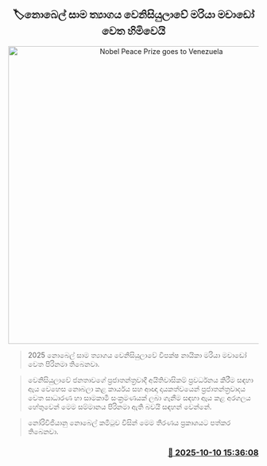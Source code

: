 <p align='center'><b><h2 align='center' title='Nobel Peace Prize goes to Venezuela's Maria Machado'>🏷නොබෙල් සාම ත්‍යාගය වෙනිසියුලාවේ මරියා මචාඩෝ වෙත හිමිවෙයි</h2></b></p>
<p align='center'><img src='https://helakuru.sgp1.cdn.digitaloceanspaces.com/esana/images/lib/nobel-ven.jpg' width='600' alt='Nobel Peace Prize goes to Venezuela's Maria Machado'></p>

> 2025 නොබෙල් සාම ත්‍යාගය වෙනිසියුලාවේ විපක්ෂ නායිකා මරියා මචාඩෝ වෙත පිරිනමා තිබෙනවා.

> වෙනිසියුලාවේ ජනතාවගේ ප්‍රජාතන්ත්‍රවාදී අයිතිවාසිකම් ප්‍රවර්ධනය කිරීම සඳහා ඇය වෙහෙස නොබලා කළ කාර්යය සහ ආඥා දායකත්වයෙන් ප්‍රජාතන්ත්‍රවාදය වෙත සාධාරණ හා සාමකාමී සංක්‍රමණයක් ලබා ගැනීම සඳහා ඇය කළ අරගලය හේතුවෙන් මෙම සම්මානය පිරිනමා ඇති බවයි සඳහන් වෙන්නේ.

> නෝරිවිජියානු නොබෙල් කමිටුව විසින් මෙම තීරණය ප්‍රකාශයට පත්කර තිබෙනවා.



<h3 align='right'><a href='https://www.helakuru.lk/esana/p/114387/'>📅 2025-10-10 15:36:08</a></h3>
